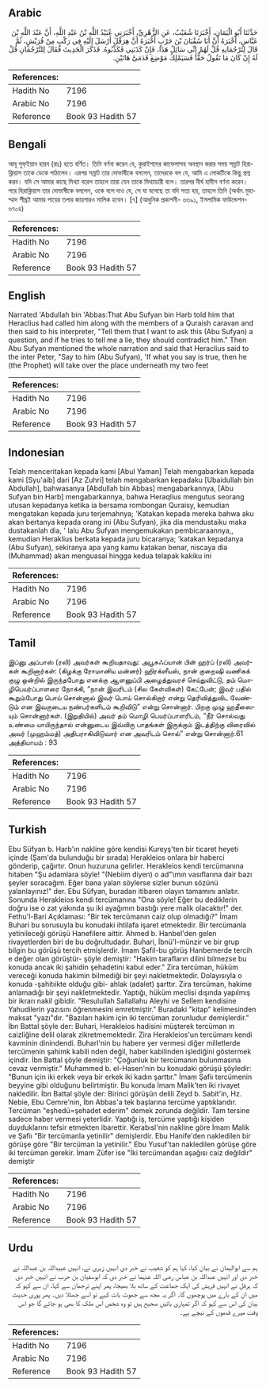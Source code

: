 ## Arabic


<div dir="rtl" lang="ar" style={{fontSize:'larger',backgroundColor:'#f8f9fa',padding:20}}>
حَدَّثَنَا أَبُو الْيَمَانِ، أَخْبَرَنَا شُعَيْبٌ، عَنِ الزُّهْرِيِّ، أَخْبَرَنِي عُبَيْدُ اللَّهِ بْنُ عَبْدِ اللَّهِ، أَنَّ عَبْدَ اللَّهِ بْنَ عَبَّاسٍ، أَخْبَرَهُ أَنَّ أَبَا سُفْيَانَ بْنَ حَرْبٍ أَخْبَرَهُ أَنَّ هِرَقْلَ أَرْسَلَ إِلَيْهِ فِي رَكْبٍ مِنْ قُرَيْشٍ، ثُمَّ قَالَ لِتَرْجُمَانِهِ قُلْ لَهُمْ إِنِّي سَائِلٌ هَذَا، فَإِنْ كَذَبَنِي فَكَذِّبُوهُ‏.‏ فَذَكَرَ الْحَدِيثَ فَقَالَ لِلتَّرْجُمَانِ قُلْ لَهُ إِنْ كَانَ مَا تَقُولُ حَقًّا فَسَيَمْلِكُ مَوْضِعَ قَدَمَىَّ هَاتَيْنِ‏.‏
</div>
<div style={{backgroundColor:'#f8f9fa',padding:20, marginBottom: 10}}><table> <thead> <tr> <th>References:</th> <th></th> </tr> </thead> <tbody><tr><td>Hadith No</td><td>7196</td></tr><tr><td>Arabic No</td><td>7196</td></tr><tr><td>Reference</td><td>Book 93 Hadith 57</td></tr></tbody></table></div>

## Bengali


<div dir="ltr" lang="bn" style={{fontSize:'larger',backgroundColor:'#f8f9fa',padding:20}}>
আবূ সুফ্ইয়ান হারব (রাঃ) হতে বর্ণিত। তিনি বর্ণনা করেন যে, কুরাইশদের কাফেলাসহ অবস্থান করার সময় সম্রাট হিরাক্লিয়াস তাকে ডেকে পাঠালেন। এরপর সম্রাট তার দোভাষীকে বললেন, তাদেরকে বল যে, আমি এ লোকটিকে কিছু প্রশ্ন করব। যদি সে আমার কাছে মিথ্যা বরেল তাহলে তারা যেন তাকে মিথ্যাচারী বলে। তারপর দীর্ঘ হাদীস বর্ণনা করেন। পরে হিরাক্লিয়াস তার দোভাষীকে বললেন, ওকে বলে দাও যে, সে যা বলেছে তা যদি সত্য হয়, তাহলে তিনি (অর্থাৎ মুহাম্মাদ শীঘ্রই আমার পায়ের তলার জায়গারও মালিক হবেন। [৭] (আধুনিক প্রকাশনী- ৬৬৯১, ইসলামিক ফাউন্ডেশন- ৬৭০৪)
</div>
<div style={{backgroundColor:'#f8f9fa',padding:20, marginBottom: 10}}><table> <thead> <tr> <th>References:</th> <th></th> </tr> </thead> <tbody><tr><td>Hadith No</td><td>7196</td></tr><tr><td>Arabic No</td><td>7196</td></tr><tr><td>Reference</td><td>Book 93 Hadith 57</td></tr></tbody></table></div>

## English


<div dir="ltr" lang="en" style={{fontSize:'larger',backgroundColor:'#f8f9fa',padding:20}}>
Narrated 'Abdullah bin 'Abbas:That Abu Sufyan bin Harb told him that Heraclius had called him along with the members of a Quraish caravan and then said to his interpreter, "Tell them that I want to ask this (Abu Sufyan) a question, and if he tries to tell me a lie, they should contradict him." Then Abu Sufyan mentioned the whole narration and said that Heraclius said to the inter Peter, "Say to him (Abu Sufyan), 'If what you say is true, then he (the Prophet) will take over the place underneath my two feet
</div>
<div style={{backgroundColor:'#f8f9fa',padding:20, marginBottom: 10}}><table> <thead> <tr> <th>References:</th> <th></th> </tr> </thead> <tbody><tr><td>Hadith No</td><td>7196</td></tr><tr><td>Arabic No</td><td>7196</td></tr><tr><td>Reference</td><td>Book 93 Hadith 57</td></tr></tbody></table></div>

## Indonesian


<div dir="ltr" lang="id" style={{fontSize:'larger',backgroundColor:'#f8f9fa',padding:20}}>
Telah menceritakan kepada kami [Abul Yaman] Telah mengabarkan kepada kami [Syu'aib] dari [Az Zuhri] telah mengabarkan kepadaku [Ubaidullah bin Abdullah], bahwasanya [Abdullah bin Abbas] mengabarkannya, [Abu Sufyan bin Harb] mengabarkannya, bahwa Heraqlius mengutus seorang utusan kepadanya ketika ia bersama rombongan Quraisy, kemudian mengatakan kepada juru terjemahnya; 'Katakan kepada mereka bahwa aku akan bertanya kepada orang ini (Abu Sufyan), jika dia mendustaiku maka dustakanlah dia, ' lalu Abu Sufyan mengemukakan pembicaraannya,, kemudian Heraklius berkata kepada juru bicaranya; 'katakan kepadanya (Abu Sufyan), sekiranya apa yang kamu katakan benar, niscaya dia (Muhammad) akan menguasai hingga kedua telapak kakiku ini
</div>
<div style={{backgroundColor:'#f8f9fa',padding:20, marginBottom: 10}}><table> <thead> <tr> <th>References:</th> <th></th> </tr> </thead> <tbody><tr><td>Hadith No</td><td>7196</td></tr><tr><td>Arabic No</td><td>7196</td></tr><tr><td>Reference</td><td>Book 93 Hadith 57</td></tr></tbody></table></div>

## Tamil


<div dir="ltr" lang="ta" style={{fontSize:'larger',backgroundColor:'#f8f9fa',padding:20}}>
இப்னு அப்பாஸ் (ரலி) அவர்கள் கூறியதாவது: அபூசுஃப்யான் பின் ஹர்ப் (ரலி) அவர்கள் கூறினார்கள்: (கிழக்கு ரோமானிய மன்னர்) ஹிரக்ளீயஸ், நான் குறைஷி வணிகக் குழு ஒன்றில் இருந்தபோது எனக்கு ஆளனுப்பி அழைத்துவரச் செய்துவிட்டு, தம் மொழிபெயர்ப்பாளரை நோக்கி, “நான் இவரிடம் (சில கேள்விகள்) கேட்பேன்; இவர் பதில் கூறும்போது பொய் சொன்னால் இவர் பொய் சொல்கிறார் என்று தெரிவித்துவிட வேண்டும் என இவருடைய நண்பர்களிடம் கூறிவிடு” என்று சொன்னார். பிறகு முழு ஹதீஸையும் சொன்னார்கள். (இறுதியில்) அவர் தம் மொழி பெயர்ப்பாளரிடம், “நீர் சொல்வது உண்மை யாயிருந்தால் என்னுடைய இவ்விரு பாதங்கள் இருக்கும் இடத்திற்கு விரைவில் அவர் (முஹம்மத்) அதிபராகிவிடுவார் என அவரிடம் சொல்” என்று சொன்னார்.61 அத்தியாயம் : 93
</div>
<div style={{backgroundColor:'#f8f9fa',padding:20, marginBottom: 10}}><table> <thead> <tr> <th>References:</th> <th></th> </tr> </thead> <tbody><tr><td>Hadith No</td><td>7196</td></tr><tr><td>Arabic No</td><td>7196</td></tr><tr><td>Reference</td><td>Book 93 Hadith 57</td></tr></tbody></table></div>

## Turkish


<div dir="ltr" lang="tr" style={{fontSize:'larger',backgroundColor:'#f8f9fa',padding:20}}>
Ebu Süfyan b. Harb'ın nakline göre kendisi Kureyş'ten bir ticaret heyeti içinde (Şam'da bulunduğu bir sırada) Herakleios onlara bir haberci gönderip, çağırtır. Onun huzuruna gelirler. Herakleios kendi tercümanına hitaben "Şu adamlara söyle! "(Nebiim diyen) o ad"\mın vasıflarına dair bazı şeyler soracağım. Eğer bana yalan söylerse sizler bunun sözünü yalanlayınız!" der. Ebu Süfyan, buradan itibaren olayın tamamını anlatır. Sonunda Herakleios kendi tercümanına "Ona söyle! Eğer bu dediklerin doğru ise o zat yakında şu iki ayağımın bastığı yere malik olacaktır!" der. Fethu'l-Bari Açıklaması: "Bir tek tercümanın caiz olup olmadığı?" İmam Buhari bu sorusuyla bu konudaki ihtilafa işaret etmektedir. Bir tercümanla yetinileceği görüşü Hanefilere aittir. Ahmed b. Hanbel'den gelen rivayetlerden biri de bu doğrultudadır. Buhari, İbnü'l-münzir ve bir grup bilgin bu görüşü tercih etmişlerdir. İmam Şafil-bu görüş Hanbemerde tercih e değer olan görüştür- şöyle demiştir: "Hakim tarafların dilini bilmezse bu konuda ancak iki şahidin şehadetini kabul eder." Zira tercüman, hüküm vereceği konuda hakimin bilmediği bir şeyi nakletmektedir. Dolayısıyla o konuda -şahitıikte olduğu gibi- ahlak (adalet) şarttır. Zira tercüman, hakime anlamadığı bir şeyi nakletmektedir. Yaptığı, hüküm meclisi dışında yapılmış bir ikrarı nakil gibidir. "Resulullah Sallallahu Aleyhi ve Sellem kendisine Yahudilerin yazısını öğrenmesini emretmiştir." Buradaki "kitap" kelimesinden maksat "yazı"dır. "Bazıları hakim için iki tercüman zorunludur demişlerdir." İbn Battal şöyle der: Buhari, Herakleios hadisini müşterek tercüman ın caizliğine delil olarak zikretmemektedir. Zira Herakleios'un tercümanı kendi kavminin dinindendi. Buharl'nin bu habere yer vermesi diğer milletlerde tercümenin şahimk kabili nden değil, haber kabilinden işlediğini göstermek içindir. İbn Battal şöyle demiştir: "Çoğunluk bir tercümanın bulunmasına cevaz vermiştir." Muhammed b. el-Hasen'nin bu konudaki görüşü şöyledir: "Bunun için iki erkek veya bir erkek iki kadın şarttır." İmam Şafiı tercümenin beyyine gibi olduğunu belirtmiştir. Bu konuda İmam Malik'ten iki rivayet nakledilir. İbn Battal şöyle der: Birinci görüşün delili Zeyd b. Sabit'in, Hz. Nebie, Ebu Cemre'nin, İbn Abbas'a tek başlarına tercüme yaptıklarıdır. Tercüman "eşhedü=şehadet ederim" demek zorunda değildir. Tam tersine sadece haber vermesi yeterlidir. Yaptığı iş, tercüme yaptığı kişiden duyduklarını tefsir etmekten ibarettir. Kerabısl'nin nakline göre İmam Malik ve Şafiı "Bir tercümanla yetinilir" demişlerdir. Ebu Hanife'den nakledilen bir görüşe göre "Bir tercüman la yetinilir." Ebu Yusuf'tan nakledilen görüşe göre iki tercüman gerekir. İmam Züfer ise "İki tercümandan aşağısı caiz değildir" demiştir
</div>
<div style={{backgroundColor:'#f8f9fa',padding:20, marginBottom: 10}}><table> <thead> <tr> <th>References:</th> <th></th> </tr> </thead> <tbody><tr><td>Hadith No</td><td>7196</td></tr><tr><td>Arabic No</td><td>7196</td></tr><tr><td>Reference</td><td>Book 93 Hadith 57</td></tr></tbody></table></div>

## Urdu


<div dir="rtl" lang="ur" style={{fontSize:'larger',backgroundColor:'#f8f9fa',padding:20}}>
ہم سے ابوالیمان نے بیان کیا، کہا ہم کو شعیب نے خبر دی انہیں زہری نے، انہیں عبیداللہ بن عبداللہ نے خبر دی اور انہیں عبداللہ بن عباس رضی اللہ عنہما نے خبر دی کہ ابوسفیان بن حرب نے انہیں خبر دی کہ ہرقل نے انہیں قریش کی ایک جماعت کے ساتھ بلا بھیجا، پھر اپنے ترجمان سے کہا، ان سے کہو کہ میں ان کے بارے میں پوچھوں گا۔ اگر یہ مجھ سے جھوٹ بات کہے تو اسے جھٹلا دیں۔ پھر پوری حدیث بیان کی اس سے کہو کہ اگر تمہاری باتیں صحیح ہیں تو وہ شخص اس ملک کا بھی ہو جائے گا جو اس وقت میرے قدموں کے نیچے ہے۔
</div>
<div style={{backgroundColor:'#f8f9fa',padding:20, marginBottom: 10}}><table> <thead> <tr> <th>References:</th> <th></th> </tr> </thead> <tbody><tr><td>Hadith No</td><td>7196</td></tr><tr><td>Arabic No</td><td>7196</td></tr><tr><td>Reference</td><td>Book 93 Hadith 57</td></tr></tbody></table></div>
